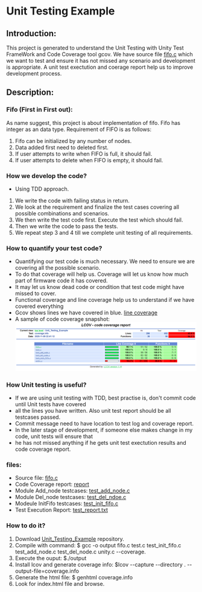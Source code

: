 # Unit Testing Example

## Introduction:

This project is generated to understand the Unit Testing with Unity Test FrameWork and Code Coverage tool gcov.
We have source file [fifo.c](https://github.com/Akshay1595/Unit_Testing_Example/blob/master/fifo.c) which we want to test and ensure it has not missed any scenario and development is appropriate. A unit test exectution and coerage report help us to improve development process.

## Description:

### Fifo (First in First out):
As name suggest, this project is about implementation of fifo. Fifo has integer as an data type.
Requirement of FIFO is as follows:
1. Fifo can be initialized by any number of nodes.
2. Data added first need to deleted first.
3. If user attempts to write when FIFO is full, it should fail.
4. If user attempts to delete when FIFO is empty, it should fail.

### How we develop the code?
- Using TDD approach.
1. We write the code with failing status in return.
2. We look at the requirement and finalize the test cases covering all possible combinations and scenarios.
3. We then write the test code first. Execute the test which should fail.
4. Then we write the code to pass the tests.
5. We repeat step 3 and 4 till we complete unit testing of all requirements.

### How to quantify your test code?
- Quantifying our test code is much necessary. We need to ensure we are covering all the possible scenario. 
- To do that coverage will help us. Coverage will let us know how much part of firmware code it has covered.
- It may let us know dead code or condition that test code might have missed to cover.
- Functional coverage and line coverage help us to understand if we have covered everything
- Gcov shows lines we have covered in blue. [line coverage](https://github.com/Akshay1595/Unit_Testing_Example/blob/master/Unit_Testing_Example/fifo.c.gcov.html)
- A sample of code coverage snapshot:
![code coverage snapshot](https://github.com/Akshay1595/Unit_Testing_Example/blob/master/coverage_snapshot.PNG)

### How Unit testing is useful?
- If we are using unit testing with TDD, best practise is, don't commit code until Unit tests have covered
- all the lines you have written. Also unit test report should be all testcases passed. 
- Commit message need to have location to test log and coverage report.
- In the later stage of development, if someone else makes change in my code, unit tests will ensure that
- he has not missed anything if he gets unit test exectution results and code coverage report.

### files:
- Source file: [fifo.c](https://github.com/Akshay1595/Unit_Testing_Example/blob/master/fifo.c)
- Code Coverage report: [report](https://github.com/Akshay1595/Unit_Testing_Example/blob/master/Unit_Testing_Example/index.html)
- Module Add_node testcases: [test_add_node.c](https://github.com/Akshay1595/Unit_Testing_Example/blob/master/test_add_node.c)
- Module Del_node testcases: [test_del_ndoe.c](https://github.com/Akshay1595/Unit_Testing_Example/blob/master/test_del_node.c)
- Modeule InitFifo testcases: [test_init_fifo.c](https://github.com/Akshay1595/Unit_Testing_Example/blob/master/test_init_fifo.c)
- Test Execution Report: [test_report.txt](https://github.com/Akshay1595/Unit_Testing_Example/blob/master/test_report.txt)

### How to do it?
1. Download [Unit_Testing_Example](https://github.com/Akshay1595/Unit_Testing_Example) repository.
2. Compile with command: $ gcc -o output  fifo.c test.c test_init_fifo.c test_add_node.c test_del_node.c unity.c --coverage.
3. Execute the ouput: $./output
4. Install lcov and generate coverage info: $lcov --capture --directory . --output-file=coverage.info
5. Generate the html file: $ genhtml coverage.info
6. Look for index.html file and browse.
